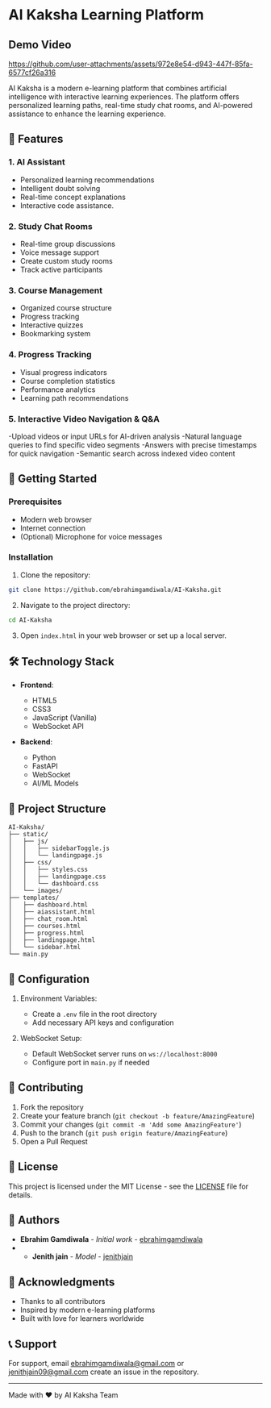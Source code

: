# AI Kaksha Learning Platform
## Demo Video

https://github.com/user-attachments/assets/972e8e54-d943-447f-85fa-6577cf26a316

AI Kaksha is a modern e-learning platform that combines artificial intelligence with interactive learning experiences. The platform offers personalized learning paths, real-time study chat rooms, and AI-powered assistance to enhance the learning experience.

## 🌟 Features

### 1. AI Assistant
- Personalized learning recommendations
- Intelligent doubt solving
- Real-time concept explanations
- Interactive code assistance.

### 2. Study Chat Rooms
- Real-time group discussions
- Voice message support
- Create custom study rooms
- Track active participants

### 3. Course Management
- Organized course structure
- Progress tracking
- Interactive quizzes
- Bookmarking system

### 4. Progress Tracking
- Visual progress indicators
- Course completion statistics
- Performance analytics
- Learning path recommendations
### 5. Interactive Video Navigation & Q&A
-Upload videos or input URLs for AI-driven analysis
-Natural language queries to find specific video segments
-Answers with precise timestamps for quick navigation
-Semantic search across indexed video content
## 🚀 Getting Started

### Prerequisites
- Modern web browser
- Internet connection
- (Optional) Microphone for voice messages

### Installation

1. Clone the repository:
```bash
git clone https://github.com/ebrahimgamdiwala/AI-Kaksha.git
```

2. Navigate to the project directory:
```bash
cd AI-Kaksha
```

3. Open `index.html` in your web browser or set up a local server.

## 🛠️ Technology Stack

- **Frontend**:
  - HTML5
  - CSS3
  - JavaScript (Vanilla)
  - WebSocket API

- **Backend**:
  - Python
  - FastAPI
  - WebSocket
  - AI/ML Models

## 📁 Project Structure

```
AI-Kaksha/
├── static/
│   ├── js/
│   │   ├── sidebarToggle.js
│   │   └── landingpage.js
│   ├── css/
│   │   ├── styles.css
│   │   ├── landingpage.css
│   │   └── dashboard.css
│   └── images/
├── templates/
│   ├── dashboard.html
│   ├── aiassistant.html
│   ├── chat_room.html
│   ├── courses.html
│   ├── progress.html
│   ├── landingpage.html
│   └── sidebar.html
└── main.py
```

## 🔧 Configuration

1. Environment Variables:
   - Create a `.env` file in the root directory
   - Add necessary API keys and configuration

2. WebSocket Setup:
   - Default WebSocket server runs on `ws://localhost:8000`
   - Configure port in `main.py` if needed

## 🤝 Contributing

1. Fork the repository
2. Create your feature branch (`git checkout -b feature/AmazingFeature`)
3. Commit your changes (`git commit -m 'Add some AmazingFeature'`)
4. Push to the branch (`git push origin feature/AmazingFeature`)
5. Open a Pull Request

## 📝 License

This project is licensed under the MIT License - see the [LICENSE](LICENSE) file for details.

## 👥 Authors

- **Ebrahim Gamdiwala** - *Initial work* - [ebrahimgamdiwala](https://github.com/ebrahimgamdiwala)
- - **Jenith jain** - *Model* - [jenithjain](https://github.com/jenithjain)
## 🙏 Acknowledgments

- Thanks to all contributors
- Inspired by modern e-learning platforms
- Built with love for learners worldwide

## 📞 Support

For support, email ebrahimgamdiwala@gmail.com or jenithjain09@gmail.com create an issue in the repository.

---
Made with ❤️ by AI Kaksha Team  
